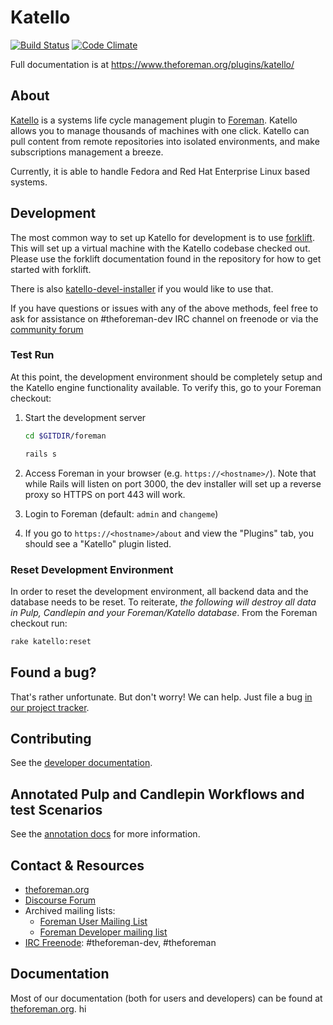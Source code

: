 # Katello

[![Build Status](https://ci.theforeman.org/buildStatus/icon?job=katello-nightly-release)](https://ci.theforeman.org/job/katello-nightly-release/)
[![Code Climate](https://codeclimate.com/github/Katello/katello/badges/gpa.svg)](https://codeclimate.com/github/Katello/katello)

Full documentation is at https://www.theforeman.org/plugins/katello/

## About

[Katello](https://www.theforeman.org/plugins/katello/) is a systems life cycle management
plugin to [Foreman](https://www.theforeman.org). Katello allows you to manage
thousands of machines with one click. Katello can pull content
from remote repositories into isolated environments, and make subscriptions
management a breeze.

Currently, it is able to handle Fedora and Red Hat Enterprise
Linux based systems.

## Development

The most common way to set up Katello for development is to use
[forklift](https://github.com/theforeman/forklift).
This will set up a virtual machine with the Katello codebase checked out.
Please use the forklift documentation found in the repository for how
to get started with forklift.

There is also
[katello-devel-installer](https://github.com/Katello/katello-installer#development-usage)
if you would like to use that.

If you have questions or issues with any of the above methods, feel free to ask
for assistance on #theforeman-dev IRC channel on freenode or via the 
[community forum](https://community.theforeman.org/)

### Test Run

At this point, the development environment should be completely setup and the Katello engine functionality available. To verify this, go to your Foreman checkout:

1. Start the development server

    ```bash
    cd $GITDIR/foreman

    rails s
    ```

1. Access Foreman in your browser (e.g. `https://<hostname>/`). Note that while Rails will listen on port 3000, the dev installer will set up a reverse proxy so HTTPS on port 443 will work.
1. Login to Foreman (default: `admin` and `changeme`)
1. If you go to `https://<hostname>/about` and view the "Plugins" tab, you should see a "Katello" plugin listed.

### Reset Development Environment

In order to reset the development environment, all backend data and the database needs to be reset. To reiterate, *the following will destroy all data in Pulp, Candlepin and your Foreman/Katello database*. From the Foreman checkout run:

```bash
rake katello:reset
```

## Found a bug?

That's rather unfortunate. But don't worry! We can help. Just file a bug
[in our project tracker](https://projects.theforeman.org/projects/katello).


## Contributing

See the [developer documentation](https://www.theforeman.org/plugins/katello/developers).

## Annotated Pulp and Candlepin Workflows and test Scenarios

See the [annotation docs](./test/scenarios/annotations/README.md) for more information.

## Contact & Resources

 * [theforeman.org](https://theforeman.org/plugins/katello)
 * [Discourse Forum](https://theforeman.org/support.html#DiscourseForum)
 * Archived mailing lists:
    * [Foreman User Mailing List](https://groups.google.com/forum/?fromgroups#!forum/foreman-users)
    * [Foreman Developer mailing list](https://groups.google.com/forum/?fromgroups#!forum/foreman-dev)
 * [IRC Freenode](https://theforeman.org/support.html#IRClivechat): #theforeman-dev, #theforeman

## Documentation

Most of our documentation (both for users and developers) can be found at
[theforeman.org](https://www.theforeman.org/plugins/katello).
hi
